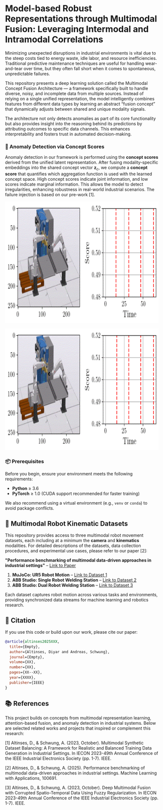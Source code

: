 # Model-based Robust Representations through Multimodal Fusion: Leveraging Intermodal and Intramodal Correlations

Minimizing unexpected disruptions in industrial environments is vital due to the steep costs tied to energy waste, idle labor, and resource inefficiencies. Traditional predictive maintenance techniques are useful for handling wear-and-tear over time, but they often fall short when it comes to spontaneous, unpredictable failures.

This repository presents a deep learning solution called the Multimodal Concept Fusion Architecture — a framework specifically built to handle diverse, noisy, and incomplete data from multiple sources. Instead of relying on a single unified representation, the model intelligently combines features from different data types by learning an abstract “fusion concept” that dynamically adjusts between shared and unique modality signals.

The architecture not only detects anomalies as part of its core functionality but also provides insight into the reasoning behind its predictions by attributing outcomes to specific data channels. This enhances interpretability and fosters trust in automated decision-making.

### 🚨 Anomaly Detection via Concept Scores

Anomaly detection in our framework is performed using the **concept scores** derived from the unified latent representation. After fusing modality-specific embeddings into the shared concept vector $\mathbf{z}_c$, we compute a **concept score** that quantifies which aggregation function is used with the learned concept space. High concept scores indicate joint information, and low scores indicate marginal information. This allows the model to detect irregularities, enhancing robustness in real-world industrial scenarios. The failure injection is based on our pre-work [1].

<p align="center">
  <img src="animation_single.gif" width="800" height="400" alt="til">
</p>

<p align="center">
  <img src="animation_multi.gif" width="800" height="400" alt="til">
</p>

### 📦 Prerequisites

Before you begin, ensure your environment meets the following requirements:

* **Python** ≥ 3.6
* **PyTorch** ≥ 1.0 (CUDA support recommended for faster training)

We also recommend using a virtual environment (e.g., `venv` or `conda`) to avoid package conflicts.

## 🔗 Multimodal Robot Kinematic Datasets

This repository provides access to three multimodal robot movement datasets, each including at a minimum the **camera** and **kinematics** modalities. For detailed descriptions of the datasets, data collection procedures, and experimental use cases, please refer to our paper [2]:

**"Performance benchmarking of multimodal data-driven approaches in industrial settings"** – [Link to Paper](https://www.sciencedirect.com/science/article/pii/S266682702500074X?via%3Dihub)

1. **MuJoCo: UR5 Robot Motion** – [Link to Dataset 1](https://zenodo.org/records/14041622)
2. **ABB Studio: Single Robot Welding Station** – [Link to Dataset 2](https://zenodo.org/records/14041488)
3. **ABB Studio: Dual Robot Welding Station** – [Link to Dataset 3](https://zenodo.org/records/14041416)

Each dataset captures robot motion across various tasks and environments, providing synchronized data streams for machine learning and robotics research.

## 📌 Citation
If you use this code or build upon our work, please cite our paper:


```bibtex
@article{altinses2025XXX,
  title={Empty},
  author={Altinses, Diyar and Andreas, Schwung},
  journal={Empty},
  volume={XX},
  number={XX},
  pages={XX--XX},
  year={XXXX},
  publisher={IEEE}
}
```


## 📚 References 

This project builds on concepts from multimodal representation learning, attention-based fusion, and anomaly detection in industrial systems. Below are selected related works and projects that inspired or complement this research:

<a id="1">[1]</a> Altinses, D., & Schwung, A. (2023, October). Multimodal Synthetic Dataset Balancing: A Framework for Realistic and Balanced Training Data Generation in Industrial Settings. In IECON 2023-49th Annual Conference of the IEEE Industrial Electronics Society (pp. 1-7). IEEE.

<a id="2">[2]</a> Altinses, D., & Schwung, A. (2025). Performance benchmarking of multimodal data-driven approaches in industrial settings. Machine Learning with Applications, 100691.

<a id="3">[3]</a> Altinses, D., & Schwung, A. (2023, October). Deep Multimodal Fusion with Corrupted Spatio-Temporal Data Using Fuzzy Regularization. In IECON 2023-49th Annual Conference of the IEEE Industrial Electronics Society (pp. 1-7). IEEE.





